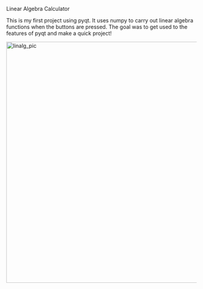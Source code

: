Linear Algebra Calculator

This is my first project using pyqt. It uses numpy to carry out linear algebra functions when the buttons are pressed. The goal was to get used to the features of pyqt and make a quick project!

<img width="638" alt="linalg_pic" src="https://github.com/user-attachments/assets/15f4e36f-a9fd-4eb6-8aae-0e80c96fd393" />
